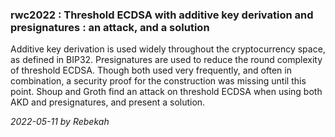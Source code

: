 ### rwc2022 : Threshold ECDSA with additive key derivation and presignatures : an attack, and a solution

Additive key derivation is used widely throughout the cryptocurrency space, as defined in BIP32.
Presignatures are used to reduce the round complexity of threshold ECDSA. Though both used
very frequently, and often in combination, a security proof for the construction was missing until 
this point. Shoup and Groth find an attack on threshold ECDSA when using both AKD and presignatures,
and present a solution. 

*2022-05-11 by Rebekah*
